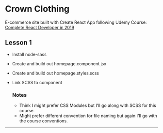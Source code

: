 # Crown Clothing
E-commerce site built with Create React App following Udemy Course: [Complete React Developer in 2019](https://www.udemy.com/complete-react-developer-zero-to-mastery)
## Lesson 1
- Install node-sass
- Create and build out homepage.component.jsx
- Create and build out homepage.styles.scss
- Link SCSS to component
  
  ### Notes
  - Think I might prefer CSS Modules but I'll go along with SCSS for this course.
  - Might prefer different convention for file naming but again I'll go with the course conventions.
---

